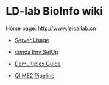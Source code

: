 # LD-lab BioInfo wiki   
Home page: http://www.leidailab.cn

* [Server Usage](https://github.com/Junyu25/LD-lab/blob/master/Server-Usage.ipynb)

* [conda Env SetUp](https://github.com/Junyu25/LD-lab/blob/master/conda-env.ipynb)

* [Demultiplex Guide](https://github.com/Junyu25/LD-lab/blob/master/Demultiplex.ipynb)

* [QIIME2 Pipeline](https://github.com/Junyu25/LD-lab/blob/master/QIIME2-Pipeline.ipynb)

